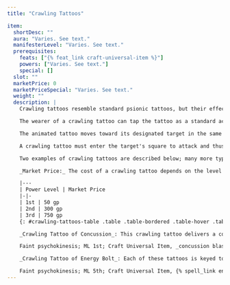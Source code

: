 ```yaml
---
title: "Crawling Tattoos"

item:
  shortDesc: ""
  aura: "Varies. See text."
  manifesterLevel: "Varies. See text."
  prerequisites:
    feats: ["{% feat_link craft-universal-item %}"]
    powers: ["Varies. See text."]
    special: []
  slot: ""
  marketPrice: 0
  marketPriceSpecial: "Varies. See text."
  weight: ""
  description: |
    Crawling tattoos resemble standard psionic tattoos, but their effects are often harmful rather than beneficial. Like a psionic tattoo, a crawling tattoo can be scribed only with a power of no higher than 3rd level that targets one or more creatures. Exceptions are the _body adjustment_ power, which can be scribed even though it affects only the manifester, and telepathy (compulsion) powers, which cannot be scribed at all. Powers that normally have an area affect only one target if scribed in a crawling tattoo. Powers with an experience point requirement cannot be scribed into a crawling tattoo. Otherwise, crawling tattoos are treated as psionic tattoos until they are activated by the wearer.

    The wearer of a crawling tattoo can tap the tattoo as a standard action that provokes attacks of opportunity, mentally specifying a target (to which the wearer must have line of sight). Instead of manifesting its stored power, the tattoo animates, drops to the ground, and scuttles toward the target. The original wearer need no longer concentrate on the tattoo once animated.

    The animated tattoo moves toward its designated target in the same round when it is activated. Treat it as a Fine construct that has AC 18, 10 hit points, a hardness of 5, speed 30 feet, and a bonus on attack rolls equal to the wearer's manifester level + his key ability modifier. Crawling tattoos, unlike true constructs, are subject to illusions, darkness, fog, and similar effects. Should the target be killed, teleport away, or otherwise absent itself before the animated tattoo reaches it, the wearer can reclaim the tattoo. If it is destroyed, a crawling tattoo shatters and evaporates.

    A crawling tattoo must enter the target's square to attack and thus provokes attacks of opportunity as it passes through the target's threatened area. The tattoo makes one touch attack per round thereafter until it strikes its target or is destroyed. On a successful attack, the power scribed in the crawling tattoo affects the target if the target fails the appropriate saving throw; however, powers that normally allow a Reflex saving throw automatically affect the touched target. Crawling tattoos can ferry beneficial powers as well as harmful ones, and a target can allow the tattoo's touch attack to succeed if he or she desires.

    Two examples of crawling tattoos are described below; many more types are possible.

    _Market Price:_ The cost of a crawling tattoo depends on the level of the power scribed in it.

    |---
    | Power Level | Market Price
    |-|-
    | 1st | 50 gp
    | 2nd | 300 gp
    | 3rd | 750 gp
    {: #crawling-tattoos-table .table .table-bordered .table-hover .table-striped data-caption="Table: Crawling Tattoo Prices by Power Level" }

    _Crawling Tattoo of Concussion_: This crawling tattoo delivers a concussion effect, dealing 1d6 points of damage to a creature hit by its touch attack.

    Faint psychokinesis; ML 1st; Craft Universal Item, _concussion blast_; Price 50 gp.

    _Crawling Tattoo of Energy Bolt_: Each of these tattoos is keyed to one energy type: cold, electricity, fire, or sonic. This crawling tattoo delivers the {% spell_link energy-bolt %} power, dealing 5d6 points of damage of its energy type.

    Faint psychokinesis; ML 5th; Craft Universal Item, {% spell_link energy-bolt %}; Price 750 gp.
---
```

